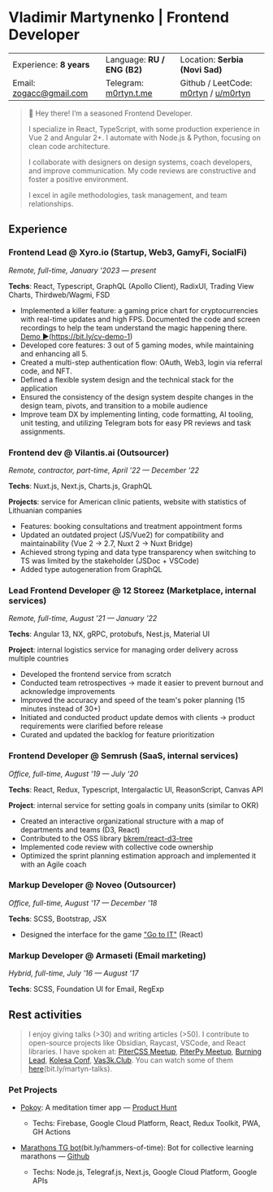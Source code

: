 # Vladimir Martynenko | Frontend Developer

|                      |                                  |                      |  
| -------------------- | -------------------------------- | ------------------- |  
| Experience:  **8 years**    | Language:  **RU / ENG (B2)**       | Location: **Serbia (Novi Sad)**   |  
| Email: [zogacc@gmail.com](mailto:zogacc@gmail.com) | Telegram: [m0rtyn.t.me](https://m0rtyn.t.me)  |  Github / LeetCode: [m0rtyn](https://github.com/m0rtyn) / [u/m0rtyn](https://leetcode.com/u/m0rtyn/) |  

> 👋 Hey there! I’m a seasoned Frontend Developer.
> 
> I specialize in React, TypeScript, with some production experience in Vue 2 and Angular 2+. I automate with Node.js & Python, focusing on clean code architecture.
> 
> I collaborate with designers on design systems, coach developers, and improve communication. My code reviews are constructive and foster a positive environment.
> 
> I excel in agile methodologies, task management, and team relationships.

## Experience

### Frontend Lead @ Xyro.io (Startup, Web3, GamyFi, SocialFi)

*Remote, full-time, January '2023 — present*

**Techs**: React, Typescript, GraphQL (Apollo Client), RadixUI, Trading View Charts, Thirdweb/Wagmi, FSD

- Implemented a killer feature: a gaming price chart for cryptocurrencies with real-time updates and high FPS. Documented the code and screen recordings to help the team understand the magic happening there. [Demo ▶️](https://youtu.be/4XyXVeOLq8Q)(https://bit.ly/cv-demo-1)
- Developed core features: 3 out of 5 gaming modes, while maintaining and enhancing all 5.
- Created a multi-step authentication flow: OAuth, Web3, login via referral code, and NFT.
- Defined a flexible system design and the technical stack for the application
- Ensured the consistency of the design system despite changes in the design team, pivots, and transition to a mobile audience
- Improve team DX by implementing linting, code formatting, AI tooling, unit testing, and utilizing Telegram bots for easy PR reviews and task assignments.

### Frontend dev @ Vilantis.ai (Outsourcer)

*Remote, contractor, part-time, April '22 — December '22*

**Techs**: Nuxt.js, Next.js, Charts.js, GraphQL

**Projects**: service for American clinic patients, website with statistics of Lithuanian companies

- Features: booking consultations and treatment appointment forms
- Updated an outdated project (JS/Vue2) for compatibility and maintainability (Vue 2 → 2.7, Nuxt 2 → Nuxt Bridge)
- Achieved strong typing and data type transparency when switching to TS was limited by the stakeholder (JSDoc + VSCode)
- Added type autogeneration from GraphQL

### Lead Frontend Developer @ 12 Storeez (Marketplace, internal services)

*Remote, full-time, August '21 — January '22*

**Techs**: Angular 13, NX, gRPC, protobufs, Nest.js, Material UI

**Project**: internal logistics service for managing order delivery across multiple countries

- Developed the frontend service from scratch
- Conducted team retrospectives → made it easier to prevent burnout and acknowledge improvements
- Improved the accuracy and speed of the team's poker planning (15 minutes instead of 30+)
- Initiated and conducted product update demos with clients → product requirements were clarified before release
- Curated and updated the backlog for feature prioritization

### Frontend Developer @ Semrush (SaaS, internal services)

*Office, full-time, August '19 — July '20*

**Techs**: React, Redux, Typescript, Intergalactic UI, ReasonScript, Canvas API 

**Project**: internal service for setting goals in company units (similar to OKR)

- Created an interactive organizational structure with a map of departments and teams (D3, React)
- Contributed to the OSS library [bkrem/react-d3-tree](https://bkrem.github.io/react-d3-tree/)
- Implemented code review with collective code ownership
- Optimized the sprint planning estimation approach and implemented it with an Agile coach

### Markup Developer @ Noveo (Outsourcer)

*Office, full-time, August '17 — December '18*

**Techs**: SCSS, Bootstrap, JSX

- Designed the interface for the game ["Go to IT"](https://store.steampowered.com/app/953060/Go_to_IT/) (React)

### Markup Developer @ Armaseti (Email marketing)

*Hybrid, full-time, July '16 — August '17*

**Techs**: SCSS, Foundation UI for Email, RegExp

## Rest activities

> I enjoy giving talks (>30) and writing articles (>50). I contribute to open-source projects like Obsidian, Raycast, VSCode, and React libraries.
> I have spoken at: [PiterCSS Meetup](https://vk.com/pitercss_meetup), [PiterPy Meetup](https://twitter.com/piterpy_meetup), [Burning Lead](https://twitter.com/BurningLead), [Kolesa Conf](https://kolesa-conf.kz/), [Vas3k.Club](https://vas3k.club). You can watch some of them [here](https://bit.ly/martyn-talks)(bit.ly/martyn-talks).

### Pet Projects

- [Pokoy](https://pokoy.app): A meditation timer app  — [Product Hunt](https://www.producthunt.com/products/pokoy)
  - Techs: Firebase, Google Cloud Platform, React, Redux Toolkit, PWA, GH Actions

- [Marathons TG bot](http://bit.ly/hammers-of-time)(bit.ly/hammers-of-time): Bot for collective learning marathons — [Github](https://github.com/m0rtyn/marathons-bot)
  - Techs: Node.js, Telegraf.js, Next.js, Google Cloud Platform, Google APIs